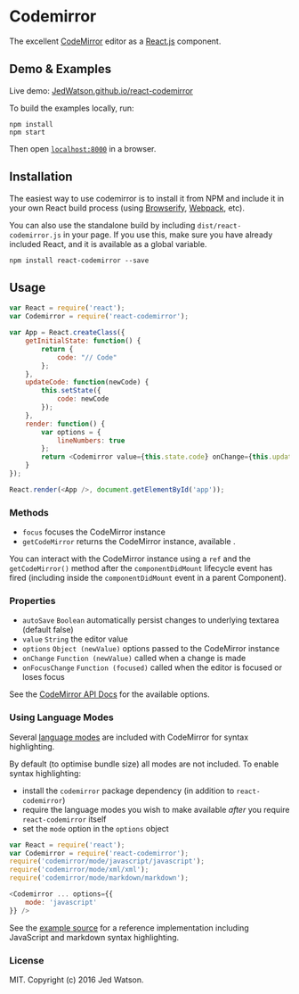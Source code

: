 # Codemirror

The excellent [CodeMirror](https://codemirror.net) editor as a [React.js](http://facebook.github.io/react) component.


## Demo & Examples

Live demo: [JedWatson.github.io/react-codemirror](http://JedWatson.github.io/react-codemirror)

To build the examples locally, run:

```
npm install
npm start
```

Then open [`localhost:8000`](http://localhost:8000) in a browser.


## Installation

The easiest way to use codemirror is to install it from NPM and include it in your own React build process (using [Browserify](http://browserify.org), [Webpack](http://webpack.github.io/), etc).

You can also use the standalone build by including `dist/react-codemirror.js` in your page. If you use this, make sure you have already included React, and it is available as a global variable.

```
npm install react-codemirror --save
```


## Usage

```javascript
var React = require('react');
var Codemirror = require('react-codemirror');

var App = React.createClass({
	getInitialState: function() {
		return {
			code: "// Code"
		};
	},
	updateCode: function(newCode) {
		this.setState({
			code: newCode
		});
	},
	render: function() {
		var options = {
			lineNumbers: true
		};
		return <Codemirror value={this.state.code} onChange={this.updateCode} options={options} />
	}
});

React.render(<App />, document.getElementById('app'));
```

### Methods

* `focus` focuses the CodeMirror instance
* `getCodeMirror` returns the CodeMirror instance, available .

You can interact with the CodeMirror instance using a `ref` and the `getCodeMirror()` method after the `componentDidMount` lifecycle event has fired (including inside the `componentDidMount` event in a parent Component).

### Properties

* `autoSave` `Boolean` automatically persist changes to underlying textarea (default false)
* `value` `String` the editor value
* `options` `Object (newValue)` options passed to the CodeMirror instance
* `onChange` `Function (newValue)` called when a change is made
* `onFocusChange` `Function (focused)` called when the editor is focused or loses focus

See the [CodeMirror API Docs](https://codemirror.net/doc/manual.html#api) for the available options.

### Using Language Modes

Several [language modes](https://codemirror.net/mode/) are included with CodeMirror for syntax highlighting.

By default (to optimise bundle size) all modes are not included. To enable syntax highlighting:

* install the `codemirror` package dependency (in addition to `react-codemirror`)
* require the language modes you wish to make available _after_ you require `react-codemirror` itself
* set the `mode` option in the `options` object

```js
var React = require('react');
var Codemirror = require('react-codemirror');
require('codemirror/mode/javascript/javascript');
require('codemirror/mode/xml/xml');
require('codemirror/mode/markdown/markdown');

<Codemirror ... options={{
	mode: 'javascript'
}} />
```

See the [example source](https://github.com/JedWatson/react-codemirror/blob/master/example/src/example.js) for a reference implementation including JavaScript and markdown syntax highlighting.

### License

MIT. Copyright (c) 2016 Jed Watson.
